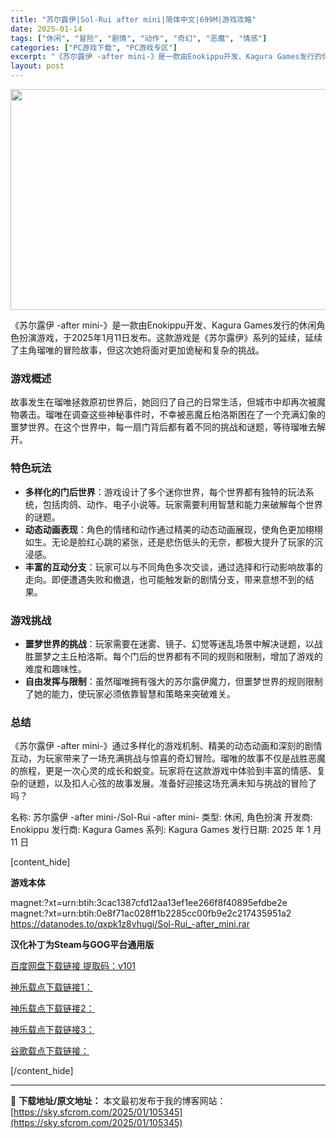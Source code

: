 ```yaml
---
title: "苏尔露伊|Sol-Rui after mini|简体中文|699M|游戏攻略"
date: 2025-01-14
tags: ["休闲", "冒险", "剧情", "动作", "奇幻", "恶魔", "情感"]
categories: ["PC游戏下载", "PC游戏专区"]
excerpt: "《苏尔露伊 -after mini-》是一款由Enokippu开发、Kagura Games发行的休闲角色扮演游戏，于2025年1月11日发布。这款游戏是《苏尔露伊》系列的延续，延续了主角瑠唯的冒险故事，但这次她将面对更加诡秘和复杂的挑战。 游戏概述 故事发生在瑠唯拯救原初世界后，她回归了自己的日常&hellip;"
layout: post
---
```


<img class="aligncenter size-full wp-image-105348" src="https://sky.sfcrom.com/wp-content/uploads/2025/01/202501140254164.webp" alt="" width="616" height="353" />

《苏尔露伊 -after mini-》是一款由Enokippu开发、Kagura Games发行的休闲角色扮演游戏，于2025年1月11日发布。这款游戏是《苏尔露伊》系列的延续，延续了主角瑠唯的冒险故事，但这次她将面对更加诡秘和复杂的挑战。
<h3>游戏概述</h3>
故事发生在瑠唯拯救原初世界后，她回归了自己的日常生活，但城市中却再次被魔物袭击。瑠唯在调查这些神秘事件时，不幸被恶魔丘柏洛斯困在了一个充满幻象的噩梦世界。在这个世界中，每一扇门背后都有着不同的挑战和谜题，等待瑠唯去解开。
<h3>特色玩法</h3>
<ul>
 	<li><strong>多样化的门后世界</strong>：游戏设计了多个迷你世界，每个世界都有独特的玩法系统，包括肉鸽、动作、电子小说等。玩家需要利用智慧和能力来破解每个世界的谜题。</li>
 	<li><strong>动态动画表现</strong>：角色的情绪和动作通过精美的动态动画展现，使角色更加栩栩如生。无论是脸红心跳的紧张，还是悲伤低头的无奈，都极大提升了玩家的沉浸感。</li>
 	<li><strong>丰富的互动分支</strong>：玩家可以与不同角色多次交谈，通过选择和行动影响故事的走向。即便遭遇失败和撤退，也可能触发新的剧情分支，带来意想不到的结果。</li>
</ul>
<h3>游戏挑战</h3>
<ul>
 	<li><strong>噩梦世界的挑战</strong>：玩家需要在迷雾、镜子、幻觉等迷乱场景中解决谜题，以战胜噩梦之主丘柏洛斯。每个门后的世界都有不同的规则和限制，增加了游戏的难度和趣味性。</li>
 	<li><strong>自由发挥与限制</strong>：虽然瑠唯拥有强大的苏尔露伊魔力，但噩梦世界的规则限制了她的能力，使玩家必须依靠智慧和策略来突破难关。</li>
</ul>
<h3>总结</h3>
《苏尔露伊 -after mini-》通过多样化的游戏机制、精美的动态动画和深刻的剧情互动，为玩家带来了一场充满挑战与惊喜的奇幻冒险。瑠唯的故事不仅是战胜恶魔的旅程，更是一次心灵的成长和蜕变。玩家将在这款游戏中体验到丰富的情感、复杂的谜题，以及扣人心弦的故事发展。准备好迎接这场充满未知与挑战的冒险了吗？

名称: 苏尔露伊 -after mini-/Sol-Rui -after mini-
类型: 休闲, 角色扮演
开发商: Enokippu
发行商: Kagura Games
系列: Kagura Games
发行日期: 2025 年 1 月 11 日

[content_hide]

<strong>游戏本体  </strong>

magnet:?xt=urn:btih:3cac1387cfd12aa13ef1ee266f8f40895efdbe2e
magnet:?xt=urn:btih:0e8f71ac028ff1b2285cc00fb9e2c217435951a2
https://datanodes.to/qxpk1z8vhugi/Sol-Rui_-after_mini.rar

<strong>汉化补丁为Steam与GOG平台通用版</strong>

<a href="https://pan.baidu.com/s/1lDlT9ubxttsgwu7BYru42Q?pwd=v101">百度网盘下载链接 提取码：v101</a>

<a href="https://kaguraserver.com/KaguraGames/CN/patch/Sol%20Rui%20after%20mini/Sol-Rui%20-after%20mini-%20CN%20Patch%20v1.01.exe">神乐载点下载链接1：</a>

<a href="https://kagurachan.com/KaguraGames/CN/patch/Sol%20Rui%20after%20mini/Sol-Rui%20-after%20mini-%20CN%20Patch%20v1.01.exe">神乐载点下载链接2：</a>

<a href="https://kaguragamespatch.com/KaguraGames/CN/patch/Sol%20Rui%20after%20mini/Sol-Rui%20-after%20mini-%20CN%20Patch%20v1.01.exe">神乐载点下载链接3：</a>

<a href="https://kaguragamespatch.com/KaguraGames/CN/patch/Sol%20Rui%20after%20mini/Sol-Rui%20-after%20mini-%20CN%20Patch%20v1.01.exe">谷歌载点下载链接：</a>

[/content_hide]

---
📖 **下载地址/原文地址：** 本文最初发布于我的博客网站：[https://sky.sfcrom.com/2025/01/105345](https://sky.sfcrom.com/2025/01/105345)
